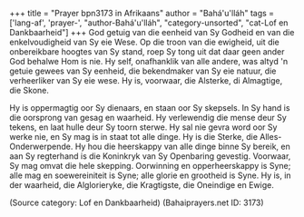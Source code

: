 +++
title = "Prayer bpn3173 in Afrikaans"
author = "Bahá'u'lláh"
tags = ['lang-af', 'prayer-', "author-Bahá'u'lláh", "category-unsorted", "cat-Lof en Dankbaarheid"]
+++
God getuig van die eenheid van Sy Godheid en van die enkelvoudigheid van Sy eie Wese. Op die troon van die ewigheid, uit die onbereikbare hoogtes van Sy stand, roep Sy tong uit dat daar geen ander God behalwe Hom is nie. Hy self, onafhanklik van alle andere, was altyd 'n getuie gewees van Sy eenheid, die bekendmaker van Sy eie natuur, die verheerliker van Sy eie wese. Hy is, voorwaar, die Alsterke, di Almagtige, die Skone.

Hy is oppermagtig oor Sy dienaars, en staan oor Sy skepsels. In Sy hand is die oorsprong van gesag en waarheid. Hy verlewendig die mense deur Sy tekens, en laat hulle deur Sy toorn sterwe. Hy sal nie gevra word oor Sy werke nie, en Sy mag is in staat tot alle dinge. Hy is die Sterke, die Alles-Onderwerpende. Hy hou die heerskappy van alle dinge binne Sy bereik, en aan Sy regterhand is die Koninkryk van Sy Openbaring gevestig. Voorwaar, Sy mag omvat die hele skepping. Oorwinning en opperheerskappy is Syne; alle mag en soewereiniteit is Syne; alle glorie en grootheid is Syne. Hy is, in der waarheid, die Alglorieryke, die Kragtigste, die Oneindige en Ewige.

(Source category: Lof en Dankbaarheid)
(Bahaiprayers.net ID: 3173)
